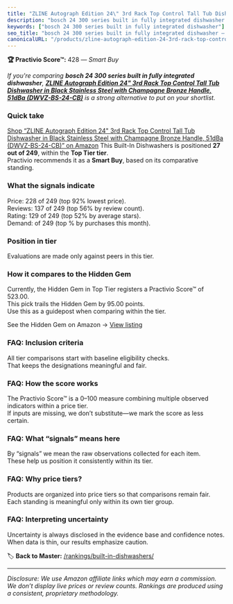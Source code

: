 ```yaml
---
title: "ZLINE Autograph Edition 24\" 3rd Rack Top Control Tall Tub Dishwasher in Black Stainless Steel with Champagne Bronze Handle, 51dBa (DWVZ-BS-24-CB)"
description: "bosch 24 300 series built in fully integrated dishwasher: Data-driven within Top Tier ranking using the Practivio Score™. Positioned by quality, value, demand,…"
keywords: ["bosch 24 300 series built in fully integrated dishwasher"]
seo_title: "bosch 24 300 series built in fully integrated dishwasher — Smart Buy Top Tier (2025)"
canonicalURL: "/products/zline-autograph-edition-24-3rd-rack-top-control-tall-tub-dishwasher-in-black-stainless-steel-with-champagne-bronze-handle-51dba-dwvz-bs-24-cb-B0BXLTTGM5/"
---
```


**🏆 Practivio Score™:** 428 — _Smart Buy_


*If you're comparing **bosch 24 300 series built in fully integrated dishwasher**, **[ZLINE Autograph Edition 24" 3rd Rack Top Control Tall Tub Dishwasher in Black Stainless Steel with Champagne Bronze Handle, 51dBa (DWVZ-BS-24-CB)](https://www.amazon.com/dp/B0BXLTTGM5?tag=practivio-20)** is a strong alternative to put on your shortlist.*
### Quick take
[Shop “ZLINE Autograph Edition 24" 3rd Rack Top Control Tall Tub Dishwasher in Black Stainless Steel with Champagne Bronze Handle, 51dBa (DWVZ-BS-24-CB)” on Amazon](https://www.amazon.com/dp/B0BXLTTGM5?tag=practivio-20)
This Built-In Dishwashers is positioned **27 out of 249**, within the **Top Tier tier**.  
Practivio recommends it as a **Smart Buy**, based on its comparative standing.

### What the signals indicate
Price: 228 of 249 (top 92% lowest price).  
Reviews: 137 of 249 (top 56% by review count).  
Rating: 129 of 249 (top 52% by average stars).  
Demand:  of 249 (top % by purchases this month).

### Position in tier
Evaluations are made only against peers in this tier.

### How it compares to the Hidden Gem
Currently, the Hidden Gem in Top Tier registers a Practivio Score™ of 523.00.  
This pick trails the Hidden Gem by 95.00 points.  
Use this as a guidepost when comparing within the tier.  

See the Hidden Gem on Amazon → [View listing](https://www.amazon.com/dp/B07DM73CX5?tag=practivio-20)

### FAQ: Inclusion criteria
All tier comparisons start with baseline eligibility checks.  
That keeps the designations meaningful and fair.

### FAQ: How the score works
The Practivio Score™ is a 0–100 measure combining multiple observed indicators within a price tier.  
If inputs are missing, we don’t substitute—we mark the score as less certain.

### FAQ: What “signals” means here
By “signals” we mean the raw observations collected for each item.  
These help us position it consistently within its tier.

### FAQ: Why price tiers?
Products are organized into price tiers so that comparisons remain fair.  
Each standing is meaningful only within its own tier group.

### FAQ: Interpreting uncertainty
Uncertainty is always disclosed in the evidence base and confidence notes.  
When data is thin, our results emphasize caution.


🏷️ **Back to Master:** [/rankings/built-in-dishwashers/](/rankings/built-in-dishwashers/)

---
_Disclosure: We use Amazon affiliate links which may earn a commission. We don’t display live prices or review counts. Rankings are produced using a consistent, proprietary methodology._
